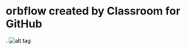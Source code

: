# orbflow created by Classroom for GitHub
.
![alt tag](https://github.com/DeLaSalleUniversity-Manila/OrbFlow-JeraldLimqueco/blob/master/device-2015-12-08-212809.png)
